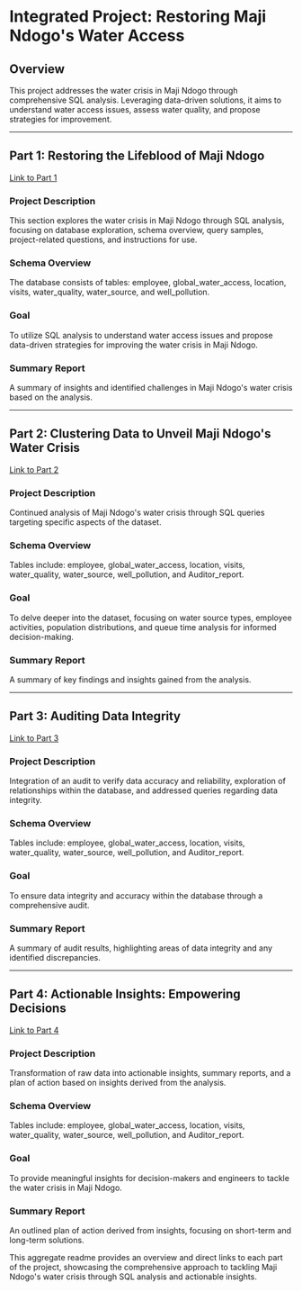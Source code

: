 # Integrated Project: Restoring Maji Ndogo's Water Access

## Overview
This project addresses the water crisis in Maji Ndogo through comprehensive SQL analysis. Leveraging data-driven solutions, it aims to understand water access issues, assess water quality, and propose strategies for improvement.

---

## Part 1: Restoring the Lifeblood of Maji Ndogo
[Link to Part 1](https://github.com/BassamElshoraa/SQL_Integrated_Project_Maji_Ndogo-ExploreAI_Academy_DS_Program/tree/main/Integrated_Project_Maji_Ndogo_Part_1)

### Project Description
This section explores the water crisis in Maji Ndogo through SQL analysis, focusing on database exploration, schema overview, query samples, project-related questions, and instructions for use.

### Schema Overview
The database consists of tables: employee, global_water_access, location, visits, water_quality, water_source, and well_pollution.

### Goal
To utilize SQL analysis to understand water access issues and propose data-driven strategies for improving the water crisis in Maji Ndogo.

### Summary Report
A summary of insights and identified challenges in Maji Ndogo's water crisis based on the analysis.

---

## Part 2: Clustering Data to Unveil Maji Ndogo's Water Crisis
[Link to Part 2](https://github.com/BassamElshoraa/SQL_Integrated_Project_Maji_Ndogo-ExploreAI_Academy_DS_Program/tree/main/Integrated_Project_Maji_Ndogo_Part_2)

### Project Description
Continued analysis of Maji Ndogo's water crisis through SQL queries targeting specific aspects of the dataset.

### Schema Overview
Tables include: employee, global_water_access, location, visits, water_quality, water_source, well_pollution, and Auditor_report.

### Goal
To delve deeper into the dataset, focusing on water source types, employee activities, population distributions, and queue time analysis for informed decision-making.

### Summary Report
A summary of key findings and insights gained from the analysis.

---

## Part 3: Auditing Data Integrity
[Link to Part 3](https://github.com/BassamElshoraa/SQL_Integrated_Project_Maji_Ndogo-ExploreAI_Academy_DS_Program/tree/main/Integrated_Project_Maji_Ndogo_Part_3)

### Project Description
Integration of an audit to verify data accuracy and reliability, exploration of relationships within the database, and addressed queries regarding data integrity.

### Schema Overview
Tables include: employee, global_water_access, location, visits, water_quality, water_source, well_pollution, and Auditor_report.

### Goal
To ensure data integrity and accuracy within the database through a comprehensive audit.

### Summary Report
A summary of audit results, highlighting areas of data integrity and any identified discrepancies.

---

## Part 4: Actionable Insights: Empowering Decisions
[Link to Part 4](https://github.com/BassamElshoraa/SQL_Integrated_Project_Maji_Ndogo-ExploreAI_Academy_DS_Program/tree/main/Integrated_Project_Maji_Ndogo_Part_4)

### Project Description
Transformation of raw data into actionable insights, summary reports, and a plan of action based on insights derived from the analysis.

### Schema Overview
Tables include: employee, global_water_access, location, visits, water_quality, water_source, well_pollution, and Auditor_report.

### Goal
To provide meaningful insights for decision-makers and engineers to tackle the water crisis in Maji Ndogo.

### Summary Report
An outlined plan of action derived from insights, focusing on short-term and long-term solutions.


This aggregate readme provides an overview and direct links to each part of the project, showcasing the comprehensive approach to tackling Maji Ndogo's water crisis through SQL analysis and actionable insights.
